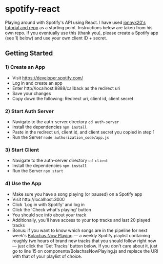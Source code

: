 # spotify-react
Playing around with Spotify's API using React. I have used <a href="https://github.com/jonnyk20/spotify-node-react-starter-kit">jonnyk20's tutorial and repo</a> as a starting point. Instructions below are taken from his own repo. If you eventually use this (thank you), please create a Spotify app (see 1) below) and use your own client ID + secret.

## Getting Started

### 1) Create an App
- Visit https://developer.spotify.com/ 
- Log in and create an app
- Enter http//localhost:8888/callback as the redirect uri
- Save your changes
- Copy down the following: Redirect uri, client id, client secret


### 2)  Start Auth Server
- Navigate to the auth-server directory `cd auth-server`
- Install the dependencies `npm install`
- Paste in the redirect uri, client id, and client secret you copied in step 1
- Run the Server `node authorization_code/app.js`

### 3)  Start Client
- Navigate to the auth-server directory `cd client`
- Install the dependencies `npm install`
- Run the Server `npm start`

### 4)  Use the App
- Make sure you have a song playing (or paused) on a Spotify app
- Visit http://localhost:3000
- Click 'Log in with Spotify' and log in
- Click the 'Check what's playing' button
- You should see info about your track
- Additionally, you'll have access to your top tracks and last 20 played tracks
- Bonus: if you want to know which songs are in the pipeline for next week's <a href="http://bit.ly/bolachasnowplaying" target="_blank" rel="noopener noreferrer">Bolachas Now Playing</a> — a weekly Spotify playlist containing roughly two hours of brand new tracks that you should follow right now — just click the 'Get Tracks' button below. If you don't care about it, just go to line 15 on components/BolachasNowPlaying.js and replace the URI with that of your playlist of choice.
